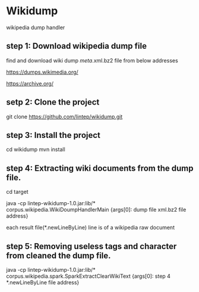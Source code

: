 # Wikidump
wikipedia dump handler

## step 1: Download wikipedia dump file
find and download wiki dump *meta*.xml.bz2 file from below addresses

https://dumps.wikimedia.org/

https://archive.org/

## setp 2: Clone the project
git clone https://github.com/lintep/wikidump.git

## step 3: Install the project
cd wikidump
mvn install

## step 4: Extracting wiki documents from the dump file.
cd target

java -cp lintep-wikidump-1.0.jar:lib/* corpus.wikipedia.WikiDoumpHandlerMain {args[0]: dump file xml.bz2 file address}

each result file(*.newLineByLine) line is of a wikipedia raw document

## step 5: Removing useless tags and character from cleaned the dump file.

java -cp lintep-wikidump-1.0.jar:lib/* corpus.wikipedia.spark.SparkExtractClearWikiText {args[0]: step 4 *.newLineByLine file address}

